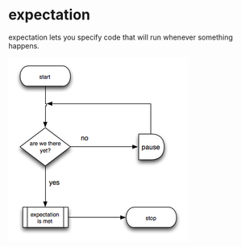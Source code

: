 # expectation

expectation lets you specify code that will run whenever something happens.

![expectation flowchart](https://github.com/bpedro/node-expectation/raw/master/doc/images/expectation.png)